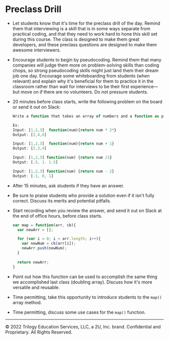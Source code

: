 # Preclass Drill

* Let students know that it's time for the preclass drill of the day. Remind them that interviewing is a skill that is in some ways separate from practical coding, and that they need to work hard to hone this skill set during this course. The class is designed to make them great developers, and these preclass questions are designed to make them awesome interviewers.

* Encourage students to begin by pseudocoding. Remind them that many companies will judge them more on problem-solving skills than coding chops, so strong pseudocoding skills might just land them their dream job one day. Encourage some whiteboarding from students (when relevant) and explain why it's beneficial for them to practice it in the classroom rather than wait for interviews to be their first experience—but move on if there are no volunteers. Do not pressure students.

* 20 minutes before class starts, write the following problem on the board or send it out on Slack:

  ```js
  Write a function that takes an array of numbers and a function as parameters. The function parameter should do something to a numbers (increment, double, decrement, etc) and return the result. Your function should return the array that results from applying the function parameter to each element in the number array. 

  Ex:
  Input: [1,2,3]  function(num){return num * 2*}
  Output: [2,4,6]

  Input: [1,2,3]  function(num){return num + 1}
  Output: [2,3,4]

  Input: [1,2,3] function(num) {return num /2}
  Output: [.5, 1. 1.5]

  Input: [1,2,3] function(num) {return num - 2}
  Output: [-1, 0, 1]
  ```

* After 15 minutes, ask students if they have an answer.

* Be sure to praise students who provide a solution even if it isn't fully correct. Discuss its merits and potential pitfalls.

* Start recording when you review the answer, and send it out on Slack at the end of office hours, before class starts.

  ```js
  var map = function(arr, cb){
    var newArr = [];

    for (var i = 0; i < arr.length; i++){
      var newNum = cb(arr[i]);
      newArr.push(newNum);
    }
    
    return newArr;
  }
  ```

* Point out how this function can be used to accomplish the same thing we accomplished last class (doubling array). Discuss how it's more versatile and reusable.

* Time permitting, take this opportunity to introduce students to the `map()` array method.

* Time permitting, discuss some use cases for the `map()` function.

---
© 2022 Trilogy Education Services, LLC, a 2U, Inc. brand. Confidential and Proprietary. All Rights Reserved.
